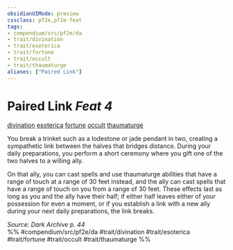```yaml
---
obsidianUIMode: preview
cssclass: pf2e,pf2e-feat
tags:
- compendium/src/pf2e/da
- trait/divination
- trait/esoterica
- trait/fortune
- trait/occult
- trait/thaumaturge
aliases: ["Paired Link"]
---
```

# Paired Link  *Feat 4*  
[divination](/rules/traits/divination.md)  [esoterica](/rules/traits/esoterica-da.md)  [fortune](/rules/traits/fortune.md)  [occult](/rules/traits/occult.md)  [thaumaturge](/rules/traits/thaumaturge-da.md)  


You break a trinket such as a lodestone or jade pendant in two, creating a sympathetic link between the halves that bridges distance. During your daily preparations, you perform a short ceremony where you gift one of the two halves to a willing ally.

On that ally, you can cast spells and use thaumaturge abilities that have a range of touch at a range of 30 feet instead, and the ally can cast spells that have a range of touch on you from a range of 30 feet. These effects last as long as you and the ally have their half; if either half leaves either of your possession for even a moment, or if you establish a link with a new ally during your next daily preparations, the link breaks.

*Source: Dark Archive p. 44*  
%% #compendium/src/pf2e/da #trait/divination #trait/esoterica #trait/fortune #trait/occult #trait/thaumaturge %%